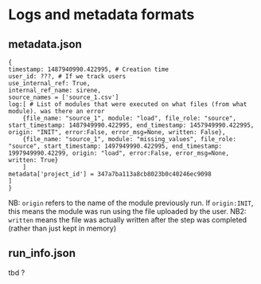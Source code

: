 # Logs and metadata formats

## metadata.json

```
{
timestamp: 1487940990.422995, # Creation time
user_id: ???, # If we track users
use_internal_ref: True,
internal_ref_name: sirene,
source_names = ['source_1.csv']
log:[ # List of modules that were executed on what files (from what module). was there an error
    {file_name: "source_1", module: "load", file_role: "source", start_timestamp: 1487949990.422995, end_timestamp: 1457949990.422995, origin: "INIT", error:False, error_msg=None, written: False},
    {file_name: "source_1", module: "missing_values", file_role: "source", start_timestamp: 1497949990.422995, end_timestamp: 1997949990.42299, origin: "load", error:False, error_msg=None, written: True}
    ]
metadata['project_id'] = 347a7ba113a8cb8023b0c40246ec9098
]
}
```

NB: `origin` refers to the name of the module previously run. If `origin:INIT`, this means the module was run using the file uploaded by the user. 
NB2: `written` means the file was actually written after the step was completed (rather than just kept in memory)

## run_info.json

tbd ?
